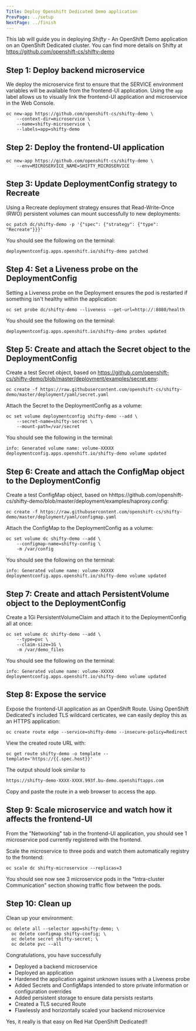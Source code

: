 ```yaml
---
Title: Deploy Openshift Dedicated Demo application
PrevPage: ../setup
NextPage: ../finish
---
```


This lab will guide you in deploying *Shifty* - An OpenShift Demo application on an OpenShift Dedicated cluster. You can find more details on Shifty at https://github.com/openshift-cs/shifty-demo

## Step 1: Deploy backend microservice

We deploy the microservice first to ensure that the SERVICE environment variables
will be available from the frontend-UI application. Using the `app` label allows us to
visually link the frontend-UI application and microservice in the Web Console.

```execute
oc new-app https://github.com/openshift-cs/shifty-demo \
    --context-dir=microservice \
    --name=shifty-microservice \
    --labels=app=shifty-demo
```

## Step 2: Deploy the frontend-UI application

```execute
oc new-app https://github.com/openshift-cs/shifty-demo \
    --env=MICROSERVICE_NAME=SHIFTY_MICROSERVICE
```

## Step 3: Update DeploymentConfig strategy to Recreate

Using a Recreate deployment strategy ensures that Read-Write-Once (RWO) persistent
volumes can mount successfully to new deployments:
```execute
oc patch dc/shifty-demo -p '{"spec": {"strategy": {"type": "Recreate"}}}'
```

You should see the following on the terminal:
```
deploymentconfig.apps.openshift.io/shifty-demo patched
```

## Step 4: Set a Liveness probe on the DeploymentConfig

Setting a Liveness probe on the Deployment ensures the pod is restarted if something
isn't healthy within the application:
```execute
oc set probe dc/shifty-demo --liveness --get-url=http://:8080/health
```

You should see the following on the terminal:
```
deploymentconfig.apps.openshift.io/shifty-demo probes updated
```

## Step 5: Create and attach the Secret object to the DeploymentConfig

Create a test Secret object, based on https://github.com/openshift-cs/shifty-demo/blob/master/deployment/examples/secret.env:  
```execute
oc create -f https://raw.githubusercontent.com/openshift-cs/shifty-demo/master/deployment/yaml/secret.yaml
```

Attach the Secret to the DeploymentConfig as a volume:
```execute
oc set volume deploymentconfig shifty-demo --add \
    --secret-name=shifty-secret \
    --mount-path=/var/secret
```

You should see the following in the terminal:
```
info: Generated volume name: volume-XXXXX
deploymentconfig.apps.openshift.io/shifty-demo volume updated
```

## Step 6: Create and attach the ConfigMap object to the DeploymentConfig

Create a test ConfigMap object, based on hhttps://github.com/openshift-cs/shifty-demo/blob/master/deployment/examples/haproxy.config:
```execute
oc create -f https://raw.githubusercontent.com/openshift-cs/shifty-demo/master/deployment/yaml/configmap.yaml
```

Attach the ConfigMap to the DeploymentConfig as a volume:
```execute
oc set volume dc shifty-demo --add \
    --configmap-name=shifty-config \
    -m /var/config
```

You should see the following on the terminal:
```
info: Generated volume name: volume-XXXXX
deploymentconfig.apps.openshift.io/shifty-demo volume updated
```

## Step 7: Create and attach PersistentVolume object to the DeploymentConfig

Create a 1Gi PersistentVolumeClaim and attach it to the DeploymentConfig 
all at once:
```execute
oc set volume dc shifty-demo --add \
    --type=pvc \
    --claim-size=1G \
    -m /var/demo_files
```

You should see the following on the terminal:
```
info: Generated volume name: volume-XXXXX
deploymentconfig.apps.openshift.io/shifty-demo volume updated
```

## Step 8: Expose the service

Expose the frontend-UI application as an OpenShift Route. Using OpenShift Dedicated's included
TLS wildcard certicates, we can easily deploy this as an HTTPS application:
```execute
oc create route edge --service=shifty-demo --insecure-policy=Redirect
```

View the created route URL with:
```execute
oc get route shifty-demo -o template --template='https://{{.spec.host}}'
```

The output should look similar to
```
https://shifty-demo-XXXX-XXXX.993f.bu-demo.openshiftapps.com
```

Copy and paste the route in a web browser to access the app.

## Step 9: Scale microservice and watch how it affects the frontend-UI

From the "Networking" tab in the frontend-UI application, you should see 1
microservice pod currently registered with the frontend.

Scale the microservice to three pods and watch them automatically registry to the frontend:
```execute
oc scale dc shifty-microservice --replicas=3
```

You should see now see 3  microservice pods in the "Intra-cluster Communication" section showing traffic flow
between the pods.

## Step 10: Clean up

Clean up your environment:
```execute
oc delete all --selector app=shifty-demo; \
  oc delete configmap shifty-config; \
  oc delete secret shifty-secret; \
  oc delete pvc --all
```

Congratulations, you have successfully

- Deployed a backend microservice
- Deployed an application
- Hardened the application against unknown issues with a Liveness probe
- Added Secrets and ConfigMaps intended to store private information or configuration overrides
- Added persistent storage to ensure data persists restarts
- Created a TLS secured Route
- Flawlessly and horizontally scaled your backend microservice

Yes, it really is that easy on Red Hat OpenShift Dedicated!!
